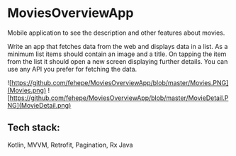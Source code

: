 # MoviesOverviewApp
Mobile application to see the description and other features about movies.

Write an app that fetches data from the web and displays data in a list. As a minimum list
items should contain an image and a title. On tapping the item from the list it should open
a new screen displaying further details. You can use any API you prefer for fetching the
data.

![https://github.com/fehepe/MoviesOverviewApp/blob/master/Movies.PNG](Movies.png)
![https://github.com/fehepe/MoviesOverviewApp/blob/master/MovieDetail.PNG](MovieDetail.png)

##  Tech stack:

Kotlin, MVVM, Retrofit, Pagination, Rx Java

